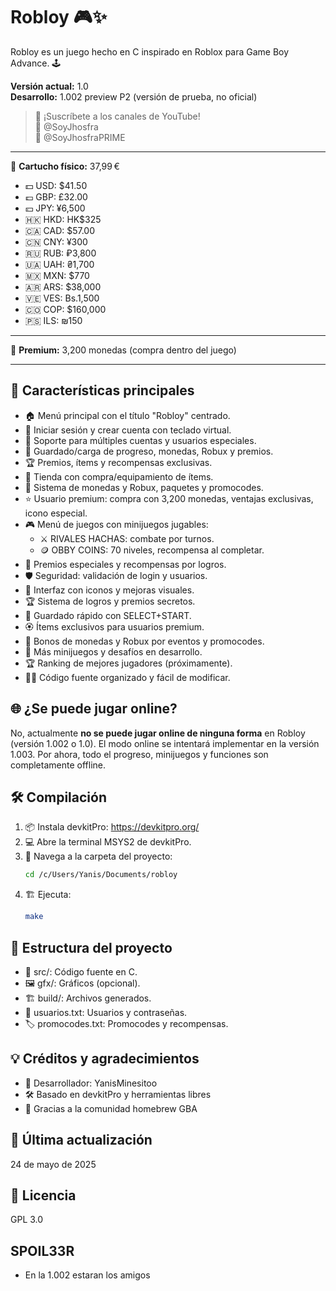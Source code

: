 # Robloy 🎮✨

Robloy es un juego hecho en C inspirado en Roblox para Game Boy Advance. 🕹️

**Versión actual:** 1.0  
**Desarrollo:** 1.002 preview P2 (versión de prueba, no oficial)

> 📢 ¡Suscríbete a los canales de YouTube!  
> 🔔 @SoyJhosfra  
> 🔔 @SoyJhosfraPRIME

---

💾 **Cartucho físico:** 37,99 €
- 💵 USD: $41.50
- 💷 GBP: £32.00
- 💴 JPY: ¥6,500
- 🇭🇰 HKD: HK$325
- 🇨🇦 CAD: $57.00
- 🇨🇳 CNY: ¥300
- 🇷🇺 RUB: ₽3,800
- 🇺🇦 UAH: ₴1,700
- 🇲🇽 MXN: $770
- 🇦🇷 ARS: $38,000
- 🇻🇪 VES: Bs.1,500
- 🇨🇴 COP: $160,000
- 🇵🇸 ILS: ₪150

---

💎 **Premium:** 3,200 monedas (compra dentro del juego)

---

## 🚀 Características principales
- 🏠 Menú principal con el título "Robloy" centrado.
- 🔑 Iniciar sesión y crear cuenta con teclado virtual.
- 👥 Soporte para múltiples cuentas y usuarios especiales.
- 💾 Guardado/carga de progreso, monedas, Robux y premios.
- 🏆 Premios, ítems y recompensas exclusivas.
- 🛒 Tienda con compra/equipamiento de ítems.
- 💸 Sistema de monedas y Robux, paquetes y promocodes.
- ⭐ Usuario premium: compra con 3,200 monedas, ventajas exclusivas, icono especial.
- 🎮 Menú de juegos con minijuegos jugables:
  - ⚔️ RIVALES HACHAS: combate por turnos.
  - 🪙 OBBY COINS: 70 niveles, recompensa al completar.
- 🏅 Premios especiales y recompensas por logros.
- 🛡️ Seguridad: validación de login y usuarios.
- 🎨 Interfaz con iconos y mejoras visuales.
- 🏆 Sistema de logros y premios secretos.
- 🏁 Guardado rápido con SELECT+START.
- 🏵️ Ítems exclusivos para usuarios premium.
- 🏦 Bonos de monedas y Robux por eventos y promocodes.
- 🏹 Más minijuegos y desafíos en desarrollo.
- 🏆 Ranking de mejores jugadores (próximamente).
- 🧑‍💻 Código fuente organizado y fácil de modificar.

## 🌐 ¿Se puede jugar online?
No, actualmente **no se puede jugar online de ninguna forma** en Robloy (versión 1.002 o 1.0). El modo online se intentará implementar en la versión 1.003. Por ahora, todo el progreso, minijuegos y funciones son completamente offline.

## 🛠️ Compilación
1. 📦 Instala devkitPro: https://devkitpro.org/
2. 💻 Abre la terminal MSYS2 de devkitPro.
3. 📂 Navega a la carpeta del proyecto:
   ```sh
   cd /c/Users/Yanis/Documents/robloy
   ```
4. 🏗️ Ejecuta:
   ```sh
   make
   ```

## 📁 Estructura del proyecto
- 📂 src/: Código fuente en C.
- 🖼️ gfx/: Gráficos (opcional).
- 🏗️ build/: Archivos generados.
- 📝 usuarios.txt: Usuarios y contraseñas.
- 🏷️ promocodes.txt: Promocodes y recompensas.

## 💡 Créditos y agradecimientos
- 👤 Desarrollador: YanisMinesitoo
- 🛠️ Basado en devkitPro y herramientas libres
- 🙏 Gracias a la comunidad homebrew GBA

## 📅 Última actualización
24 de mayo de 2025

## 📜 Licencia
GPL 3.0

## SPOIL33R
- En la 1.002 estaran los amigos